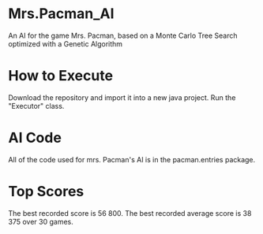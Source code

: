 # Mrs.Pacman_AI
An AI for the game Mrs. Pacman, based on a Monte Carlo Tree Search optimized with a Genetic Algorithm

# How to Execute

Download the repository and import it into a new java project.
Run the "Executor" class. 

# AI Code

All of the code used for mrs. Pacman's AI is in the pacman.entries package.

# Top Scores

The best recorded score is 56 800. 
The best recorded average score is 38 375 over 30 games.
